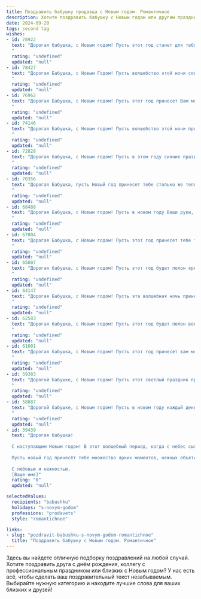 ```yaml
---
title: Поздравить бабушку продавца с Новым годом. Романтичное
description: Хотите поздравить бабушку с Новым годом или другим праздником? Наш ИИ создаст незабываемое поздравление, а вы обязательно выделитесь среди других.  
date: 2024-09-20
tags: second tag
wishes:
- id: 78922
  text: "Дорогая бабушка, с Новым годом! Пусть этот год станет для тебя волшебным временем, наполненным светом, радостью и безграничной любовью. Желаю тебе крепкого здоровья, чтобы ты всегда могла радовать нас своим теплом и мудростью. Пусть в твоей жизни будет только хорошее, а все невзгоды останутся в прошлом.
  "
  rating: "undefined"
  updated: "null"
- id: 78427
  text: "Дорогая Бабушка, с Новым Годом! Пусть волшебство этой ночи согреет тебя теплом, как солнечный луч, а каждый день будущего года будет полон радости и любви, как твоя добрая душа.
  "
  rating: "undefined"
  updated: "null"
- id: 76962
  text: "Дорогая Бабушка, с Новым годом! Пусть этот год принесет Вам море тепла, любви и радости, а Ваше сердце будет согрето нежной заботой близких. Пусть каждый день будет наполнен волшебством и ароматом новогодних праздников, как в те времена, когда Вы, в своём прекрасном магазине, встречали каждого покупателя с улыбкой и добрым словом. Счастья Вам, здоровья и всего самого светлого в Новом году!
  "
  rating: "undefined"
  updated: "null"
- id: 74146
  text: "Дорогая Бабушка, с Новым годом! Пусть волшебство этой ночи принесет тебе не только радость и тепло, но и вернет тебя в беззаботные времена юности. Желаю тебе крепкого здоровья, чтобы ты еще долгие годы радовала нас своей улыбкой и душевной теплотой. Пусть каждый день будет наполнен любовью, заботой близких и чудесами, которые тебе дарит жизнь!
  "
  rating: "undefined"
  updated: "null"
- id: 72828
  text: "Дорогая бабушка, с Новым годом! Пусть в этом году сияние праздничных огней и душевное тепло родных людей всегда согревают тебя, а ароматы вкусных блюд и аромат свежей хвои заполняют твой дом настоящим новогодним волшебством! Пусть твоя работа, как продавца, станет источником радости и удовлетворения, а твои заботливые руки и доброе сердце принесут только счастье и любовь.
  "
  rating: "undefined"
  updated: "null"
- id: 70356
  text: "Дорогая Бабушка, пусть Новый год принесет тебе столько же тепла и света, сколько ты сама даришь всем вокруг! Пусть твоя добрая душа всегда будет окружена любовью, а жизнь — наполнена радостью и маленькими чудесами, как те, которые ты создаешь, работая продавцом. С Новым годом!
  "
  rating: "undefined"
  updated: "null"
- id: 68488
  text: "Дорогая Бабушка, с Новым годом! Пусть в новом году Ваши руки, так умелые и добрые, будут полны только радости и тепла, а душа сияет от любви и счастья. Пусть каждый день приносит вам новые приятные моменты, а воспоминания о прошедшем году согревают ваше сердце.
  "
  rating: "undefined"
  updated: "null"
- id: 67004
  text: "Дорогая Бабушка, с Новым годом! Пусть этот год принесет тебе только радость, тепло и любовь, как твой талант продавца дарит свет и тепло другим!
  "
  rating: "undefined"
  updated: "null"
- id: 65807
  text: "Дорогая бабушка, с Новым годом! Пусть этот год будет полон ярких моментов, как праздничные витрины, которые ты так красиво украшаешь. Желаю тебе крепкого здоровья, чтобы ты всегда была бодра и полна сил, и чтобы твои руки, которые так умело работают за прилавком, никогда не уставали. Пусть Новый год принесет тебе радость, любовь и море счастья!
  "
  rating: "undefined"
  updated: "null"
- id: 64147
  text: "Дорогая Бабушка, с Новым годом! Пусть эта волшебная ночь принесет тебе сияние праздничных огней, тепло домашнего очага и  радость от встречи с любимыми.  Пусть новый год будет полон  счастливых моментов, словно свежие цветы, которые ты  так умело  выбираешь для своих покупателей. Ты - самая добрая фея торговли,  и  пусть волшебство  окружает тебя всю  жизнь!
  "
  rating: "undefined"
  updated: "null"
- id: 62583
  text: "Дорогая бабушка, с Новым годом! Пусть этот год будет полон волшебных моментов, радости, тепла и любви, как самые красивые рождественские украшения. Пусть каждый день приносит вам новые впечатления, а работа продавцом приносит удовлетворение и удачу. Желаю вам крепкого здоровья, чтобы вы могли наслаждаться жизнью и радовать нас своим присутствием. С Новым годом, моя дорогая!
  "
  rating: "undefined"
  updated: "null"
- id: 61601
  text: "Дорогая бабушка, с Новым годом! Пусть этот год принесет вам море радости, доброты и тепла, как лучи зимнего солнца, пробивающиеся сквозь морозные узоры на окнах. Пусть ваша душа всегда будет светлой и чистой, словно первый снег, а сердце - молодым и полным любви, как праздничный рождественский венок. Спасибо за ваш труд, за вашу доброту, за вашу мудрость. С Новым годом, бабушка!
  "
  rating: "undefined"
  updated: "null"
- id: 59383
  text: "Дорогой Бабушке, с Новым годом! Пусть этот светлый праздник принесёт в Вашу жизнь больше радости, тепла и любви, как от самых вкусных тортов, которые Вы так мастерски печете. Пусть каждый день будет наполнен счастьем, а душа - радостью от щедрых улыбок покупателей, которых Вы так умело встречаете, как и нас, своих любимых внуков. С Новым годом, дорогая!
  "
  rating: "undefined"
  updated: "null"
- id: 58887
  text: "Дорогой бабушке, с Новым годом! Пусть в новом году каждый день наполнится ароматом свежеиспеченного счастья, а каждая минута будет искриться радостью, словно праздничный фейерверк. Желаю, чтобы ваш торговый рай всегда был полон благодарных покупателей, а ваша душа -  спокоем и безмятежностью. Пусть Новый год принесет вам здоровье, любовь и исполнение всех желаний!
  "
  rating: "undefined"
  updated: "null"
- id: 39439
  text: "Дорогая бабушка!
  
  С наступающим Новым годом! В этот волшебный период, когда с небес сыплются снежинки, а сердца наполняются теплом, я хочу пожелать тебе светлых мгновений и радости. Ты как истинный продавец счастья, всегда умеешь найти нужные слова и укутать заботой тех, кто рядом.
  
  Пусть новый год принесёт тебе множество ярких моментов, нежных объятий и приятных сюрпризов. Пусть каждый день будет наполнен весельем, а в доме звучит смех и счастье.
  
  С любовью и нежностью,
  [Ваше имя]"
  rating: "0"
  updated: "null"

selectedValues:
  recipients: "babushku"
  holidays: "s-novym-godom"
  professions: "prodavets"
  style: "romantichnoe"

links:
- slug: "pozdravit-babushku-s-novym-godom-romantichnoe"
  title: "Поздравить бабушку с Новым годом. Романтичное"
---
```


Здесь вы найдете отличную подборку поздравлений на любой случай. 
Хотите поздравить друга с днём рождения, коллегу с профессиональным праздником или близких с Новым годом? У нас есть всё, чтобы сделать ваш поздравительный текст незабываемым. Выбирайте нужную категорию и находите лучшие слова для ваших близких и друзей!
